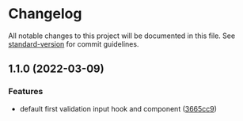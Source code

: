 # Changelog

All notable changes to this project will be documented in this file. See [standard-version](https://github.com/conventional-changelog/standard-version) for commit guidelines.

## 1.1.0 (2022-03-09)


### Features

* default first validation input hook and component ([3665cc9](https://github.com/choisohyun/react-validate-input-component/commit/3665cc97e131d3fdc45220ac9601d059d10d9ba0))
